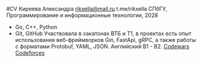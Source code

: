 #CV
Киреева Александра
rikxella@mail.ru 
t.me/rikxella
СПбГУ, Программирование и информационные технологии, 2028
- Go, C++, Python
- Git, GitHub
Участвовала в хакатонах ВТБ и Т1, в проектах есть опыт использования веб-фреймворков Gin, FastApi, gRPC, а также работы с форматами Protobuf, YAML, JSON.
Английский B1 - B2.
[Codewars](https://www.codewars.com/users/rikxella)
[Codeforces]((https://codeforces.net/profile/prdxlex))
